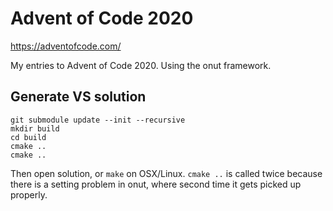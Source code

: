 # Advent of Code 2020
https://adventofcode.com/

My entries to Advent of Code 2020. Using the onut framework.

## Generate VS solution
```
git submodule update --init --recursive
mkdir build
cd build
cmake ..
cmake ..
```
Then open solution, or `make` on OSX/Linux. `cmake ..` is called twice because there is a setting problem in onut, where second time it gets picked up properly.
